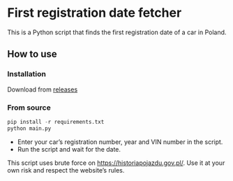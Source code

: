 # First registration date fetcher
This is a Python script that finds the first registration date of a car in Poland.

## How to use

### Installation
Download from [releases](https://github.com/hawier-dev/historia_pojazdow_fetcher/releases/latest)

### From source

```python
pip install -r requirements.txt
python main.py
```

- Enter your car’s registration number, year and VIN number in the script.
- Run the script and wait for the date.

This script uses brute force on https://historiapojazdu.gov.pl/. Use it at your own risk and respect the website’s rules.